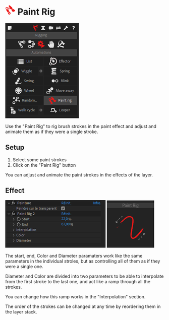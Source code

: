 # ![paintrig Icon](img\duik-icons\automation\paintrig-icon-r.png) Paint Rig

![Paint rig panel](img\duik-screenshots\S-Rigging\S-Rigging-Automations\PaintRig.PNG)

Use the "Paint Rig" to rig brush strokes in the paint effect and adjust and animate them as if they were a single stroke.

## Setup

1. Select some paint strokes
2. Click on the "Paint Rig" button

You can adjust and animate the paint strokes in the effects of the layer.

## Effect

![Paint rig panel](img\duik-screenshots\S-Rigging\S-Rigging-Automations\Paintrig-effects.PNG)
![Paint rig example](img\duik-screenshots\S-Rigging\S-Rigging-Automations\automation-illustration\paintrig-example.png)

The start, end, Color and Diameter paramaters work like the same parameters in the individual stroles, but as controlling all of them as if they were a single one.

Diameter and Color are divided into two parameters to be able to interpolate from the first stroke to the last one, and act like a ramp through all the strokes.

You can change how this ramp works in the "Interpolation" section.

The order of the strokes can be changed at any time by reordering them in the layer stack.

